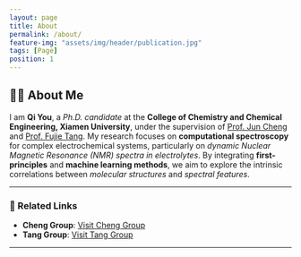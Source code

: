 ```yaml
---
layout: page
title: About
permalink: /about/
feature-img: "assets/img/header/publication.jpg"
tags: [Page]
position: 1
---
```


## 👨‍🎓 About Me  

I am **Qi You**, a *Ph.D. candidate* at the **College of Chemistry and Chemical Engineering, Xiamen University**, under the supervision of [Prof. Jun Cheng](#) and [Prof. Fujie Tang](#). My research focuses on **computational spectroscopy** for complex electrochemical systems, particularly on *dynamic Nuclear Magnetic Resonance (NMR) spectra in electrolytes*. By integrating **first-principles** and **machine learning methods**, we aim to explore the intrinsic correlations between *molecular structures* and *spectral features*.  

---

### 🔗 Related Links

- **Cheng Group**: [Visit Cheng Group](https://www.cheng-group.net/)
- **Tang Group**: [Visit Tang Group](https://fujiepku.github.io/)

---
